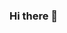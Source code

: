 ### Hi there 👋

<!--
**frizop/frizop** is a ✨ _special_ ✨ repository because its `README.md` (this file) appears on your GitHub profile.

Here are some ideas to get you started:

- 🔭 I’m currently working on ...
- 🌱 I’m currently learning ...
- 👯 I’m looking to collaborate on ...
- 🤔 I’m looking for help with ...
- 💬 Ask me about ...
- 📫 How to reach me: finger $(whoami) 
Login: frizop         			Name: Nathan Morell
Directory: /Users/frizop            	Shell: /bin/bash
On since Fri Aug 21 19:14 (CDT) on console, idle 0:05 (messages off)
No Mail.
Plan:
  twitter:  @jidar
  irc:      jidar #puppet, #puppet-dev, #rdo, #openstack, #vmware
  github:   frizop
  /.*/:     jidar / frizop

- 😄 Pronouns: he/him
- ⚡ Fun fact: I've been playing D&D since roughly when second edition came out
-->
